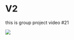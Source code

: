 # V2
this is group project video #21
<div class='tableauPlaceholder' id='viz1606912328561' style='position: relative'><noscript><a href='https:&#47;&#47;github.com&#47;mesha4545a&#47;V2&#47;blob&#47;main&#47;README.md'><img alt=' ' src='https:&#47;&#47;public.tableau.com&#47;static&#47;images&#47;MC&#47;MCXZJY5FQ&#47;1_rss.png' style='border: none' /></a></noscript><object class='tableauViz'  style='display:none;'><param name='host_url' value='https%3A%2F%2Fpublic.tableau.com%2F' /> <param name='embed_code_version' value='3' /> <param name='path' value='shared&#47;MCXZJY5FQ' /> <param name='toolbar' value='yes' /><param name='static_image' value='https:&#47;&#47;public.tableau.com&#47;static&#47;images&#47;MC&#47;MCXZJY5FQ&#47;1.png' /> <param name='animate_transition' value='yes' /><param name='display_static_image' value='yes' /><param name='display_spinner' value='yes' /><param name='display_overlay' value='yes' /><param name='display_count' value='yes' /><param name='language' value='en' /></object></div>                <script type='text/javascript'>                    var divElement = document.getElementById('viz1606912328561');                    var vizElement = divElement.getElementsByTagName('object')[0];                    vizElement.style.width='100%';vizElement.style.height=(divElement.offsetWidth*0.75)+'px';                    var scriptElement = document.createElement('script');                    scriptElement.src = 'https://public.tableau.com/javascripts/api/viz_v1.js';                    vizElement.parentNode.insertBefore(scriptElement, vizElement);                </script>
